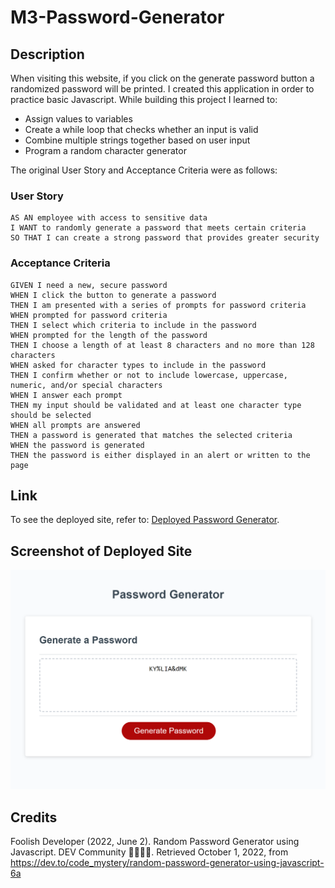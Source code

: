 # M3-Password-Generator

## Description

When visiting this website, if you click on the generate password button a randomized password will be printed. I created this application in order to practice basic Javascript. 
While building this project I learned to:

- Assign values to variables
- Create a while loop that checks whether an input is valid
- Combine multiple strings together based on user input
- Program a random character generator

The original User Story and Acceptance Criteria were as follows:

### User Story

```
AS AN employee with access to sensitive data
I WANT to randomly generate a password that meets certain criteria
SO THAT I can create a strong password that provides greater security
```

### Acceptance Criteria

```
GIVEN I need a new, secure password
WHEN I click the button to generate a password
THEN I am presented with a series of prompts for password criteria
WHEN prompted for password criteria
THEN I select which criteria to include in the password
WHEN prompted for the length of the password
THEN I choose a length of at least 8 characters and no more than 128 characters
WHEN asked for character types to include in the password
THEN I confirm whether or not to include lowercase, uppercase, numeric, and/or special characters
WHEN I answer each prompt
THEN my input should be validated and at least one character type should be selected
WHEN all prompts are answered
THEN a password is generated that matches the selected criteria
WHEN the password is generated
THEN the password is either displayed in an alert or written to the page
```

## Link

To see the deployed site, refer to: [Deployed Password Generator](https://mateo-wallace.github.io/M3-Password-Generator/).

## Screenshot of Deployed Site

![alt text](./assets/images/deployed.png)

## Credits

Foolish Developer (2022, June 2). Random Password Generator using Javascript. DEV Community 👩‍💻👨‍💻. Retrieved October 1, 2022, from https://dev.to/code_mystery/random-password-generator-using-javascript-6a 
